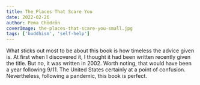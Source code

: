 ```yaml
---
title: The Places That Scare You
date: 2022-02-26
author: Pema Chödrön
coverImage: the-places-that-scare-you-small.jpg
tags: ['buddhism', 'self-help']
---
```


<!-- Excerpt Start -->
<!-- Excerpt End -->

What sticks out most to be about this book is how timeless the advice given is.
At first when I discovered it, I thought it had been written recently given the title.
But no, it was written in 2002. Worth noting, that would have been a year following 9/11.
The United States certainly at a point of confusion. Nevertheless, following a pandemic,
this book is perfect.